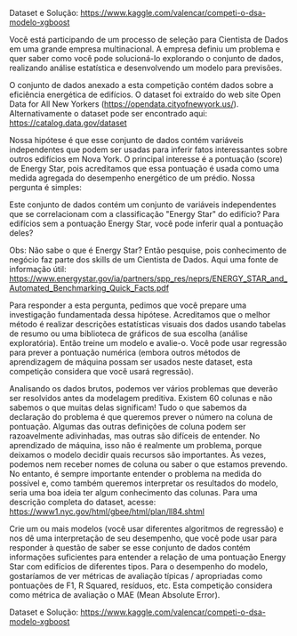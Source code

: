 

Dataset e Solução: https://www.kaggle.com/valencar/competi-o-dsa-modelo-xgboost

Você está participando de um processo de seleção para Cientista de Dados em uma grande empresa multinacional. A empresa definiu um problema e quer saber como você pode solucioná-lo explorando o conjunto de dados, realizando análise estatística e desenvolvendo um modelo para previsões.

O conjunto de dados anexado a esta competição contém dados sobre a eficiência energética de edifícios. O dataset foi extraído do web site Open Data for All New Yorkers (https://opendata.cityofnewyork.us/). Alternativamente o dataset pode ser encontrado aqui: https://catalog.data.gov/dataset

Nossa hipótese é que esse conjunto de dados contém variáveis ​​independentes que podem ser usadas para inferir fatos interessantes sobre outros edifícios em Nova York. O principal interesse é a pontuação (score) de Energy Star, pois acreditamos que essa pontuação é usada como uma medida agregada do desempenho energético de um prédio. Nossa pergunta é simples:

Este conjunto de dados contém um conjunto de variáveis ​​independentes que se correlacionam com a classificação "Energy Star" do edifício? Para edifícios sem a pontuação Energy Star, você pode inferir qual a pontuação deles?

Obs: Não sabe o que é Energy Star? Então pesquise, pois conhecimento de negócio faz parte dos skills de um Cientista de Dados. Aqui uma fonte de informação útil: https://www.energystar.gov/ia/partners/spp_res/neprs/ENERGY_STAR_and_Automated_Benchmarking_Quick_Facts.pdf

Para responder a esta pergunta, pedimos que você prepare uma investigação fundamentada dessa hipótese. Acreditamos que o melhor método é realizar descrições estatísticas visuais dos dados usando tabelas de resumo ou uma biblioteca de gráficos de sua escolha (análise exploratória). Então treine um modelo e avalie-o. Você pode usar regressão para prever a pontuação numérica (embora outros métodos de aprendizagem de máquina possam ser usados neste dataset, esta competição considera que você usará regressão).

Analisando os dados brutos, podemos ver vários problemas que deverão ser resolvidos antes da modelagem preditiva. Existem 60 colunas e não sabemos o que muitas delas significam! Tudo o que sabemos da declaração do problema é que queremos prever o número na coluna de pontuação. Algumas das outras definições de coluna podem ser razoavelmente adivinhadas, mas outras são difíceis de entender. No aprendizado de máquina, isso não é realmente um problema, porque deixamos o modelo decidir quais recursos são importantes. Às vezes, podemos nem receber nomes de coluna ou saber o que estamos prevendo. No entanto, é sempre importante entender o problema na medida do possível e, como também queremos interpretar os resultados do modelo, seria uma boa ideia ter algum conhecimento das colunas. Para uma descrição completa do dataset, acesse: https://www1.nyc.gov/html/gbee/html/plan/ll84.shtml

Crie um ou mais modelos (você usar diferentes algoritmos de regressão) e nos dê uma interpretação de seu desempenho, que você pode usar para responder à questão de saber se esse conjunto de dados contém informações suficientes para entender a relação de uma pontuação Energy Star com edifícios de diferentes tipos. Para o desempenho do modelo, gostaríamos de ver métricas de avaliação típicas / apropriadas como pontuações de F1, R Squared, resíduos, etc. Esta competição considera como métrica de avaliação o MAE (Mean Absolute Error).

Dataset e Solução: https://www.kaggle.com/valencar/competi-o-dsa-modelo-xgboost
